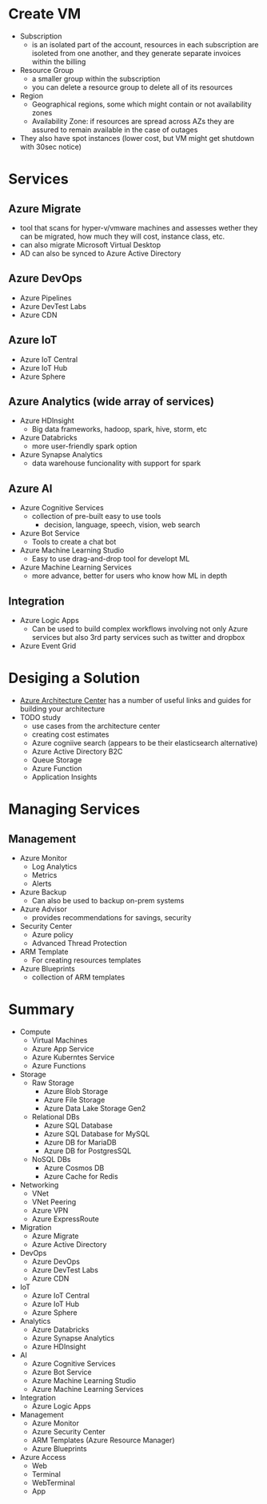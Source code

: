 # Create VM
- Subscription
  - is an isolated part of the account, resources in each subscription are isoleted from one another, and they generate separate invoices within the billing
- Resource Group
  - a smaller group within the subscription
  - you can delete a resource group to delete all of its resources
- Region
  - Geographical regions, some which might contain or not availability zones
  - Availability Zone: if resources are spread across AZs they are assured to remain available in the case of outages
- They also have spot instances (lower cost, but VM might get shutdown with 30sec notice)

# Services

## Azure Migrate
- tool that scans for hyper-v/vmware machines and assesses wether they can be migrated, how much they will cost, instance class, etc.
- can also migrate Microsoft Virtual Desktop
- AD can also be synced to Azure Active Directory

## Azure DevOps
- Azure Pipelines
- Azure DevTest Labs
- Azure CDN

## Azure IoT
- Azure IoT Central
- Azure IoT Hub
- Azure Sphere

## Azure Analytics (wide array of services)
- Azure HDInsight
  - Big data frameworks, hadoop, spark, hive, storm, etc
- Azure Databricks
  - more user-friendly spark option
- Azure Synapse Analytics
  - data warehouse funcionality with support for spark

## Azure AI
- Azure Cognitive Services
  - collection of pre-built easy to use tools
    - decision, language, speech, vision, web search
- Azure Bot Service
  - Tools to create a chat bot
- Azure Machine Learning Studio
  - Easy to use drag-and-drop tool for developt ML
- Azure Machine Learning Services
  - more advance, better for users who know how ML in depth

## Integration
- Azure Logic Apps
  - Can be used to build complex workflows involving not only Azure services but also 3rd party services such as twitter and dropbox
- Azure Event Grid

# Desiging a Solution
- [Azure Architecture Center](https://docs.microsoft.com/en-us/azure/architecture/) has a number of useful links and guides for building your architecture
- TODO study
  - use cases from the architecture center
  - creating cost estimates 
  - Azure cogniive search (appears to be their elasticsearch alternative)
  - Azure Active Directory B2C
  - Queue Storage
  - Azure Function
  - Application Insights

# Managing Services

## Management
- Azure Monitor
  - Log Analytics
  - Metrics
  - Alerts
- Azure Backup
  - Can also be used to backup on-prem systems
- Azure Advisor
  - provides recommendations for savings, security
- Security Center
  - Azure policy
  - Advanced Thread Protection
- ARM Template
  - For creating resources templates
- Azure Blueprints
  - collection of ARM templates

# Summary
- Compute
  - Virtual Machines
  - Azure App Service
  - Azure Kuberntes Service
  - Azure Functions
- Storage
  - Raw Storage
    - Azure Blob Storage
    - Azure File Storage
    - Azure Data Lake Storage Gen2
  - Relational DBs
    - Azure SQL Database
    - Azure SQL Database for MySQL
    - Azure DB for MariaDB
    - Azure DB for PostgresSQL
  - NoSQL DBs
    - Azure Cosmos DB
    - Azure Cache for Redis
- Networking
  - VNet
  - VNet Peering
  - Azure VPN
  - Azure ExpressRoute
- Migration
  - Azure Migrate
  - Azure Active Directory
- DevOps
  - Azure DevOps
  - Azure DevTest Labs
  - Azure CDN
- IoT
  - Azure IoT Central
  - Azure IoT Hub
  - Azure Sphere
- Analytics
  - Azure Databricks
  - Azure Synapse Analytics
  - Azure HDInsight
- AI
  - Azure Cognitive Services
  - Azure Bot Service
  - Azure Machine Learning Studio
  - Azure Machine Learning Services
- Integration
  - Azure Logic Apps
- Management
  - Azure Monitor
   - Azure Security Center
   - ARM Templates (Azure Resource Manager)
   - Azure Blueprints
- Azure Access
  - Web
  - Terminal
  - WebTerminal
  - App
